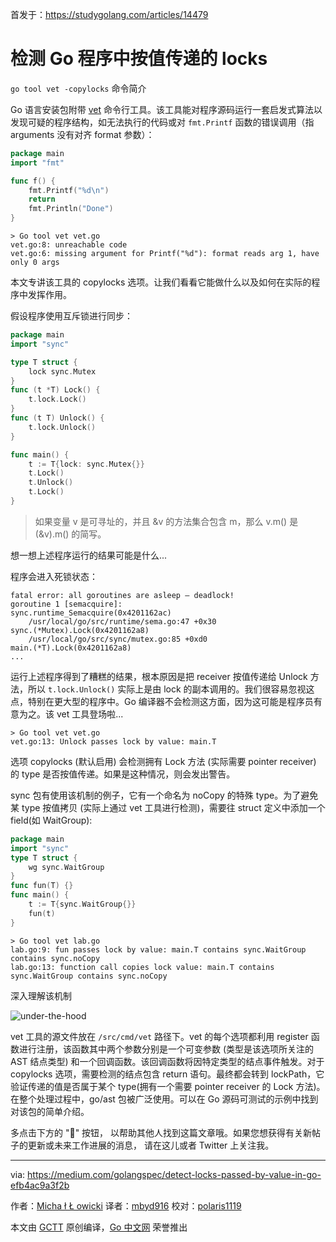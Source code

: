 首发于：https://studygolang.com/articles/14479

# 检测 Go 程序中按值传递的 locks

`go tool vet -copylocks` 命令简介

Go 语言安装包附带 [vet](https://golang.org/cmd/vet/) 命令行工具。该工具能对程序源码运行一套启发式算法以发现可疑的程序结构，如无法执行的代码或对 `fmt.Printf` 函数的错误调用（指 arguments 没有对齐 format 参数）：

```go
package main
import "fmt"

func f() {
    fmt.Printf("%d\n")
    return
    fmt.Println("Done")
}
```

```
> Go tool vet vet.go
vet.go:8: unreachable code
vet.go:6: missing argument for Printf("%d"): format reads arg 1, have only 0 args
```

本文专讲该工具的 copylocks 选项。让我们看看它能做什么以及如何在实际的程序中发挥作用。

假设程序使用互斥锁进行同步：

```go
package main
import "sync"

type T struct {
    lock sync.Mutex
}
func (t *T) Lock() {
    t.lock.Lock()
}
func (t T) Unlock() {
    t.lock.Unlock()
}

func main() {
    t := T{lock: sync.Mutex{}}
    t.Lock()
    t.Unlock()
    t.Lock()
}
```

> 如果变量 v 是可寻址的，并且 &v 的方法集合包含 m，那么 v.m() 是 (&v).m() 的简写。

想一想上述程序运行的结果可能是什么...

程序会进入死锁状态：

```
fatal error: all goroutines are asleep — deadlock!
goroutine 1 [semacquire]:
sync.runtime_Semacquire(0x4201162ac)
    /usr/local/go/src/runtime/sema.go:47 +0x30
sync.(*Mutex).Lock(0x4201162a8)
    /usr/local/go/src/sync/mutex.go:85 +0xd0
main.(*T).Lock(0x4201162a8)
...
```

运行上述程序得到了糟糕的结果，根本原因是把 receiver 按值传递给 Unlock 方法，所以 `t.lock.Unlock()` 实际上是由 lock 的副本调用的。我们很容易忽视这点，特别在更大型的程序中。Go 编译器不会检测这方面，因为这可能是程序员有意为之。该 vet 工具登场啦...

```
> Go tool vet vet.go
vet.go:13: Unlock passes lock by value: main.T
```

选项 copylocks (默认启用) 会检测拥有 Lock 方法 (实际需要 pointer receiver) 的 type 是否按值传递。如果是这种情况，则会发出警告。

sync 包有使用该机制的例子，它有一个命名为 noCopy 的特殊 type。为了避免某 type 按值拷贝 (实际上通过 vet 工具进行检测)，需要往 struct 定义中添加一个 field(如 WaitGroup):

```go
package main
import "sync"
type T struct {
    wg sync.WaitGroup
}
func fun(T) {}
func main() {
    t := T{sync.WaitGroup{}}
    fun(t)
}
```

```
> Go tool vet lab.go
lab.go:9: fun passes lock by value: main.T contains sync.WaitGroup contains sync.noCopy
lab.go:13: function call copies lock value: main.T contains sync.WaitGroup contains sync.noCopy
```

深入理解该机制

![under-the-hood](https://raw.githubusercontent.com/studygolang/gctt-images/master/Detect-Locks-Passed-by-Value-in-Go/under-the-hood.jpeg)

vet 工具的源文件放在 `/src/cmd/vet` 路径下。vet 的每个选项都利用 register 函数进行注册，该函数其中两个参数分别是一个可变参数 (类型是该选项所关注的 AST 结点类型) 和一个回调函数。该回调函数将因特定类型的结点事件触发。对于 copylocks 选项，需要检测的结点包含 return 语句。最终都会转到 lockPath，它验证传递的值是否属于某个 type(拥有一个需要 pointer receiver 的 Lock 方法)。在整个处理过程中，go/ast 包被广泛使用。可以在 Go 源码可测试的示例中找到对该包的简单介绍。

多点击下方的 "👏" 按钮， 以帮助其他人找到这篇文章哦。如果您想获得有关新帖子的更新或未来工作进展的消息， 请在这儿或者 Twitter 上关注我。

---

via: https://medium.com/golangspec/detect-locks-passed-by-value-in-go-efb4ac9a3f2b

作者：[Micha ł Ł owicki](https://medium.com/@mlowicki)
译者：[mbyd916](https://github.com/mbyd916)
校对：[polaris1119](https://github.com/polaris1119)

本文由 [GCTT](https://github.com/studygolang/GCTT) 原创编译，[Go 中文网](https://studygolang.com/) 荣誉推出
